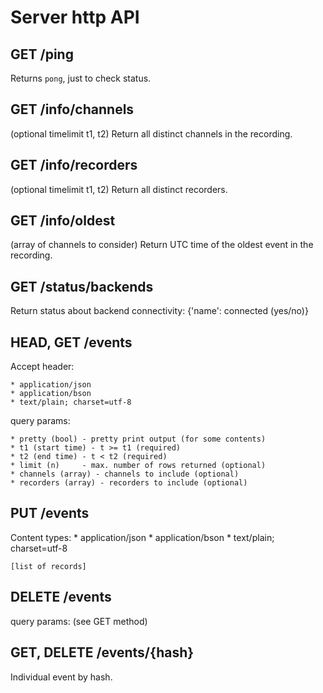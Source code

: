 # Server http API

## GET /ping
Returns `pong`, just to check status.

## GET /info/channels
(optional timelimit t1, t2)
Return all distinct channels in the recording.

## GET /info/recorders
(optional timelimit t1, t2)
Return all distinct recorders.

## GET /info/oldest
(array of channels to consider)
Return UTC time of the oldest event in the recording.

## GET /status/backends
Return status about backend connectivity:
{'name': connected (yes/no)}

## HEAD, GET /events

Accept header:

    * application/json
    * application/bson
    * text/plain; charset=utf-8

query params:

    * pretty (bool) - pretty print output (for some contents)
    * t1 (start time) - t >= t1 (required)
    * t2 (end time) - t < t2 (required)
    * limit (n)     - max. number of rows returned (optional)
    * channels (array) - channels to include (optional)
    * recorders (array) - recorders to include (optional)

## PUT /events

Content types:
    * application/json
    * application/bson
    * text/plain; charset=utf-8

    [list of records]

## DELETE /events
query params: (see GET method)

## GET, DELETE /events/{hash}
Individual event by hash.
